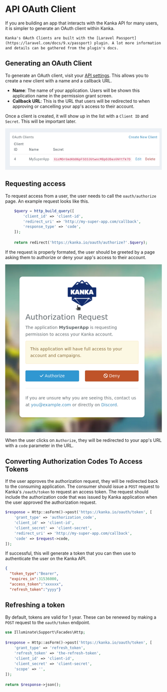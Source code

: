 # API OAuth Client

If you are building an app that interacts with the Kanka API for many users, it is simpler to generate an OAuth client within Kanka.


```{info} Warning
Kanka's OAuth Clients are built with the [Laravel Passport](https://laravel.com/docs/9.x/passport) plugin. A lot more information and details can be gathered from the plugin's docs.
```

## Generating an OAuth Client

To generate an OAuth client, visit your [API settings](https://kanka.io/en-US/settings/api?clients=1). This allows you to create a new client with a name and a callback URL.

* **Name**: The name of your application. Users will be shown this application name in the permission grant screen.
* **Callback URL**: This is the URL that users will be redirected to when approving or cancelling your app's access to their account.

Once a client is created, it will show up in the list with a `Client ID` and `Secret`. This will be important later.

![Client setup](setup.png)

## Requesting access

To request access from a user, the user needs to call the `oauth/authorize` page. An example request looks like this.

```php
    $query = http_build_query([
        'client_id' => 'client-id',
        'redirect_uri' => 'http://my-super-app.com/callback',
        'response_type' => 'code',
    ]);
 
    return redirect('https://kanka.io/oauth/authorize?'.$query);
```

If the request is properly formated, the user should be greeted by a page asking them to authorize or deny your app's access to their account.

![User permission grant](grant.png)

When the user clicks on `Authorize`, they will be redirected to your app's URL with a `code` parameter in the URL.

## Converting Authorization Codes To Access Tokens

If the user approves the authorization request, they will be redirected back to the consuming application. The consumer should issue a `POST` request to Kanka's `/oauth/token` to request an access token. The request should include the authorization code that was issued by Kanka application when the user approved the authorization request.

```php
$response = Http::asForm()->post('https://kanka.io/oauth/token', [
    'grant_type' => 'authorization_code',
    'client_id' => 'client-id',
    'client_secret' => 'client-secret',
    'redirect_uri' => 'http://my-super-app.com/callback',
    'code' => $request->code,
]);
```
If successful, this will generate a token that you can then use to authenticate the user on the Kanka API.

```json
{
  "token_type":"Bearer",
  "expires_in":31536000,
  "access_token":"xxxxxx",
  "refresh_token":"yyyy"}
```

## Refreshing a token

By default, tokens are valid for 1 year. These can be renewed by making a `POST` request to the `oauth/token` endpoint.

```php
use Illuminate\Support\Facades\Http;

$response = Http::asForm()->post('https://kanka.io/oauth/token', [
    'grant_type' => 'refresh_token',
    'refresh_token' => 'the-refresh-token',
    'client_id' => 'client-id',
    'client_secret' => 'client-secret',
    'scope' => '',
]);

return $response->json();
```